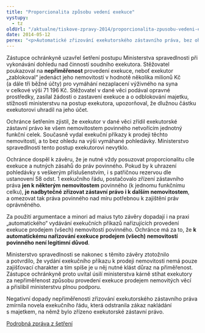 ```yaml
---
title: "Proporcionalita způsobu vedení exekuce"
vystupy:
  - tz
oldUrl: "/aktualne/tiskove-zpravy-2014/proporcionalita-zpusobu-vedeni-exekuce"
date: 2014-05-12
perex: "<p>Automatické zřizování exekutorského zástavního práva, bez ohledu na hodnotu vymáhané pohledávky a celkovou hodnotu postižených nemovitostí povinného, je nezákonné. Stejně nezákonné je také automatické vydávání exekučních příkazů k prodeji nemovitostí povinného, bez ohledu na hodnotu vymáhané pohledávky s veškerým očekávaným příslušenstvím a zejména bez ohledu na možnost uspokojení vymáhané pohledávky přednostními způsoby exekuce.</p>"
---
```


<!-- imported from the old website -->

<p>Zástupce ochránkyně uzavřel šetření postupu Ministerstva spravedlnosti při vykonávání dohledu nad činností soudního exekutora. Stěžovatel poukazoval na <strong>nepřiměřenost</strong> provedení exekuce, neboť exekutor „zablokoval“ jedenáct jeho nemovitostí v hodnotě několika milionů Kč (a dále tři běžné účty) pro vymáhání nezaplacení výživného na syna v celkové výši 71 196 Kč. Stěžovatel v dané věci podával opravné prostředky, zasílal žádosti o zastavení exekuce a o odblokování majetku, stížnosti ministerstvu na postup exekutora, upozorňoval, že dlužnou částku exekutorovi uhradil na jeho účet.</p><p>Ochránce šetřením zjistil, že exekutor v dané věci zřídil exekutorské zástavní právo ke všem nemovitostem povinného netvořícím jednotný funkční celek. Současně vydal exekuční příkazy k prodeji těchto nemovitostí, a to bez ohledu na výši vymáhané pohledávky. Ministerstvo spravedlnosti tento postup exekutorovi nevytklo. </p><p>Ochránce dospěl k závěru, že je nutné vždy posuzovat proporcionalitu cíle exekuce a nutných zásahů do práv povinného. Pokud by k uhrazení pohledávky s veškerým příslušenstvím, i s patřičnou rezervou dle ustanovení 58 odst. 1 exekučního řádu, postačovalo zřízení zástavního práva <strong>jen k některým nemovitostem</strong> povinného (k jednomu funkčnímu celku), <strong>je nadbytečné zřizovat zástavní právo i k dalším nemovitostem</strong>, a omezovat tak práva povinného nad míru potřebnou k zajištění práv oprávněného. </p><p>Za použití argumentace a minori ad maius tyto závěry dopadají i na praxi „automatického“ vydávání exekučních příkazů nařizujících provedení exekuce prodejem (všech) nemovitostí povinného. Ochránce má za to, že <strong>k automatickému nařizování exekuce prodejem (všech) nemovitostí povinného není legitimní důvod</strong>. </p><p>Ministerstvo spravedlnosti se nakonec s těmito závěry ztotožnilo a potvrdilo, že vydání exekučního příkazu k prodeji nemovitosti nemá pouze zajišťovací charakter a tím spíše je u něj nutné klást důraz na přiměřenost. Zástupce ochránkyně proto uvítal úsilí ministerstva kárně stíhat exekutory za nepřiměřenost způsobu provedení exekuce prodejem nemovitých věcí a přislíbil ministerstvu plnou podporu. </p><p>Negativní dopady nepřiměřenosti zřizování exekutorského zástavního práva zmírnila novela exekučního řádu, která odstranila zákaz nakládání s majetkem, na němž bylo zřízeno exekutorské zástavní právo. </p><p><a href="http://www.ochrance.cz/uploads-import/STANOVISKA/soudy/Dohled_nad_exekucemi/2559-11-JHO-ZZ.pdf" target="_blank">Podrobná zpráva z šetření</a></p>
